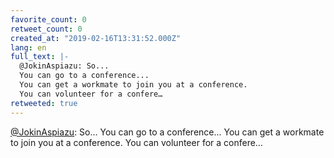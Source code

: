 ```yaml
---
favorite_count: 0
retweet_count: 0
created_at: "2019-02-16T13:31:52.000Z"
lang: en
full_text: |-
  @JokinAspiazu: So...
  You can go to a conference... 
  You can get a workmate to join you at a conference. 
  You can volunteer for a confere…
retweeted: true
---
```


[@JokinAspiazu](https://twitter.com/JokinAspiazu): So... You can go to a
conference... You can get a workmate to join you at a conference. You can
volunteer for a confere…
